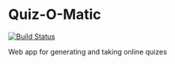 # Quiz-O-Matic

[![Build Status](https://travis-ci.org/jbenzshawel/Quiz-O-Matic.svg?branch=master)](https://travis-ci.org/jbenzshawel/Quiz-O-Matic)

Web app for generating and taking online quizes
